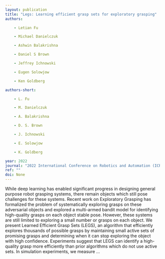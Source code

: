 ```yaml
---
layout: publication
title: "Legs: Learning efficient grasp sets for exploratory grasping"
authors:

    - Letian Fu

    - Michael Danielczuk

    - Ashwin Balakrishna

    - Daniel S Brown

    - Jeffrey Ichnowski

    - Eugen Solowjow

    - Ken Goldberg

authors-short:

    - L. Fu

    - M. Danielczuk

    - A. Balakrishna

    - D. S. Brown

    - J. Ichnowski

    - E. Solowjow

    - K. Goldberg

year: 2022
journal: "2022 International Conference on Robotics and Automation (ICRA)"
ref: ""
doi: None
---
```


While deep learning has enabled significant progress in designing general purpose robot grasping systems, there remain objects which still pose challenges for these systems. Recent work on Exploratory Grasping has formalized the problem of systematically exploring grasps on these adversarial objects and explored a multi-armed bandit model for identifying high-quality grasps on each object stable pose. However, these systems are still limited to exploring a small number or grasps on each object. We present Learned Efficient Grasp Sets (LEGS), an algorithm that efficiently explores thousands of possible grasps by maintaining small active sets of promising grasps and determining when it can stop exploring the object with high confidence. Experiments suggest that LEGS can identify a high-quality grasp more efficiently than prior algorithms which do not use active sets. In simulation experiments, we measure …
    